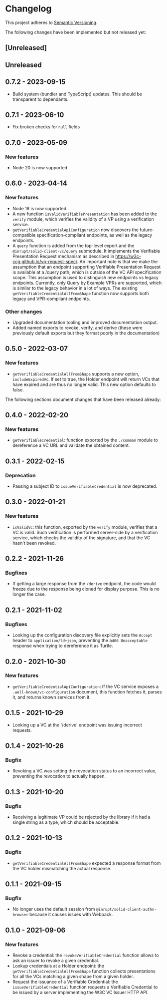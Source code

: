 # Changelog

This project adheres to [Semantic Versioning](http://semver.org/spec/v2.0.0.html).

The following changes have been implemented but not released yet:

## [Unreleased]

## Unreleased

## 0.7.2 - 2023-09-15

- Build system (bundler and TypeScript) updates. This should be transparent to dependants.

## 0.7.1 - 2023-06-10

- Fix broken checks for `null` fields

## 0.7.0 - 2023-05-09

### New features

- Node 20 is now supported

## 0.6.0 - 2023-04-14

### New features

- Node 18 is now supported
- A new function `isValidVerifiablePresentation` has been added to the `verify` module, which verifies the validity of a VP using a verification service.
- `getVerifiableCredentialApiConfiguration` now discovers the future-compatible
  specification-compliant endpoints, as well as the legacy endpoints.
- A `query` function is added from the top-level export and the `@inrupt/solid-client-vc/query` submodule. It implements the Verifiable Presentation Request mechanism as described in https://w3c-ccg.github.io/vp-request-spec/. An important note is that we make the assumption that an endpoint supporting Verifiable Presentation Request is available at a /query path, which is outside of the VC API specification scope. This assumption is used to distinguish new endpoints vs legacy endpoints. Currently, only Query by Example VPRs are supported, which is similar to the legacy behavior in a lot of ways. The existing `getVerifiableCredentialAllFromShape` function now supports both legacy and VPR-compliant endpoints.

### Other changes

- Upgraded documentation tooling and improved documentation output.
- Added named exports to revoke, verify, and derive (these were previously default exports but they format poorly in the documentation)

## 0.5.0 - 2022-03-07

### New features

- `getVerifiableCredentialAllFromShape` supports a new option, `includeExpiredVc`.
  If set to true, the Holder endpoint will return VCs that have expired and are thus
  no longer valid. This new option defaults to false.

The following sections document changes that have been released already:

## 0.4.0 - 2022-02-20

### New features

- `getVerifiableCredential`: function exported by the `./common` module to dereference
  a VC URL and validate the obtained content.

## 0.3.1 - 2022-02-15

### Deprecation

- Passing a subject ID to `issueVerifiableCredential` is now deprecated.

## 0.3.0 - 2022-01-21

### New features

- `isValidVc`: this function, exported by the `verify` module, verifies that a VC
  is valid. Such verification is performed server-side by a verification service,
  which checks the validity of the signature, and that the VC hasn't been revoked.

## 0.2.2 - 2021-11-26

### Bugfixes

- If getting a large response from the `/derive` endpoint, the code would freeze
  due to the response being cloned for display purpose. This is no longer the case.

## 0.2.1 - 2021-11-02

### Bugfixes

- Looking up the configuration discovery file explicitly sets the `Accept` header
  to `application/ld+json`, preventing the a`406 Unacceptable` response when trying
  to dereference it as Turtle.

## 0.2.0 - 2021-10-30

### New features

- `getVerifiableCredentialApiConfiguration`: If the VC service exposes a `.well-known/vc-configuration`
  document, this function fetches it, parses it, and returns known services from it.

## 0.1.5 - 2021-10-29

- Looking up a VC at the '/derive' endpoint was issuing incorrect requests.

## 0.1.4 - 2021-10-26

### Bugfix

- Revoking a VC was setting the revocation status to an incorrect value, preventing
  the revocation to actually happen.

## 0.1.3 - 2021-10-20

### Bugfix

- Receiving a legitimate VP could be rejected by the library if it had a single
  string as a type, which should be acceptable.

## 0.1.2 - 2021-10-13

### Bugfix

- `getVerifiableCredentialAllFromShape` expected a response format from the VC
  holder mismatching the actual response.

## 0.1.1 - 2021-09-15

### Bugfix

- No longer uses the default session from `@inrupt/solid-client-authn-browser`
  because it causes issues with Webpack.

## 0.1.0 - 2021-09-06

### New features

- Revoke a credential: the `revokeVerifiableCredential` function allows to ask
  an issuer to revoke a given credential.
- Lookup credentials at a Holder endpoint: the `getVerifiableCredentialAllFromShape`
  function collects presentations for all the VCs matching a given shape from a
  given holder.
- Request the issuance of a Verifiable Credential: the `issueVerifiableCredential`
  function requests a Verifiable Credential to be issued by a server implementing the
  W3C VC Issuer HTTP API.
